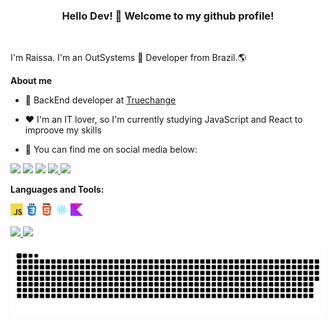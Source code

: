 

 <h3 align="center">  Hello Dev! 👋 Welcome to my github profile!</h3>



<!-- ![Quem Sou eu?](https://github.com/Rayssawoods/rayssawoods/blob/master/GitHub%20Profile.png)-->
  
 
<br />

I'm Raissa. I'm an OutSystems 🚀 Developer from Brazil.:earth_americas:

<!-- <img align="left" src=""> -->

**About me**

- 💼 BackEnd developer at [Truechange](http://truechange.com.br)

- ❤️ I'm an IT lover, so I'm currently studying JavaScript and React to improove my skills

- 💬 You can find me on social media below: 
 
 <a href="https://instagram.com/raissa.dom" target="_blank"><img src="https://img.shields.io/badge/-Instagram-%23E4405F?style=for-the-badge&logo=instagram&logoColor=white" target="_blank"></a>
<a href = "mailto:rayssa.hcl@gmail.com"><img src="https://img.shields.io/badge/-Gmail-%23333?style=for-the-badge&logo=gmail&logoColor=white" target="_blank"></a>
<a href ="https://open.spotify.com/user/rayssawoods?si=e4a0da350b4c4b8d"><img src="https://img.shields.io/badge/Spotify-1ED760?&style=for-the-badge&logo=spotify&logoColor=white" target="_blank"></a>
<a href="https://www.linkedin.com/in/raissa-arantes-a49264118/" target="_blank"><img src="https://img.shields.io/badge/-LinkedIn-%230077B5?style=for-the-badge&logo=linkedin&logoColor=white" target="_blank"> </a> 
<a href="https://discord.com/" target="_blank"><img src="https://img.shields.io/badge/Discord-7289DA?style=for-the-badge&logo=discord&logoColor=white" target="_blank"> </a>



**Languages and Tools:**  

<code><img height="20" src="https://raw.githubusercontent.com/github/explore/80688e429a7d4ef2fca1e82350fe8e3517d3494d/topics/javascript/javascript.png"></code>
<code><img height="20" src="https://raw.githubusercontent.com/github/explore/5c058a388828bb5fde0bcafd4bc867b5bb3f26f3/topics/css/css.png"></code>
<code><img height="20" src="https://raw.githubusercontent.com/github/explore/5c058a388828bb5fde0bcafd4bc867b5bb3f26f3/topics/html/html.png"></code>
<code><img height="20" src="https://raw.githubusercontent.com/github/explore/80688e429a7d4ef2fca1e82350fe8e3517d3494d/topics/react/react.png"></code>
<code><img height="20" src="https://raw.githubusercontent.com/github/explore/80688e429a7d4ef2fca1e82350fe8e3517d3494d/topics/kotlin/kotlin.png"></code>   
<!-- <code><img height="20" src="https://raw.githubusercontent.com/github/explore/80688e429a7d4ef2fca1e82350fe8e3517d3494d/topics/git/git.png"></code>    -->


<!--  ![Raissa GitHub Stats](https://github-readme-stats.vercel.app/api?username=rayssawoods&show_icons=true&theme=radical) -->
  <a href="https://github.com/Rayssawoods">
  <img  height="150em" src="https://github-readme-stats.vercel.app/api?username=rayssawoods&show_icons=true&theme=radical&include_all_commits=true&count_private=true"/>
  <img  height="150em" src="https://github-readme-stats.vercel.app/api/top-langs/?username=rayssawoods&layout=compact&langs_count=7&theme=radical"/> </a>

 
<!--   Cobrinha de commits --> 
![Snake animation](https://github.com/Rayssawoods/rayssawoods/blob/output/github-contribution-grid-snake.svg)
 





 
 

